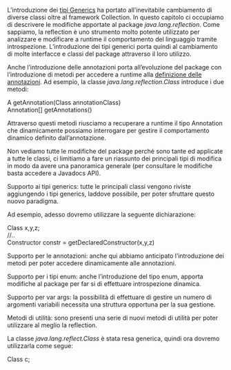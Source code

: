 L’introduzione dei [tipi Generics](http://java.html.it/guide/lezione/3972/java-generics/ "Articolo su Java Generics") ha portato all’inevitabile cambiamento di diverse classi oltre al framework Collection. In questo capitolo ci occupiamo di descrivere le modifiche apportate al package _java.lang.reflection_. Come sappiamo, la reflection è uno strumento molto potente utilizzato per analizzare e modificare a runtime il comportamento del linguaggio tramite introspezione. L’introduzione dei tipi generici porta quindi al cambiamento di molte interfacce e classi del package attraverso il loro utilizzo.

Anche l’introduzione delle annotazioni porta all’evoluzione del package con l’introduzione di metodi per accedere a runtime alla [definizione delle annotazioni](http://java.html.it/guide/lezione/3966/introduzione-a-java-annotations/). Ad esempio, la classe _java.lang.reflection.Class_ introduce i due metodi:

<A extends Annotation> A getAnnotation(Class<A> annotationClass)  
Annotation\[\] getAnnotations()

Attraverso questi metodi riusciamo a recuperare a runtime il tipo Annotation che dinamicamente possiamo interrogare per gestire il comportamento dinamico definito dall’annotazione.

Non vediamo tutte le modifiche del package perché sono tante ed applicate a tutte le classi, ci limitiamo a fare un riassunto dei principali tipi di modifica in modo da avere una panoramica generale (per consultare le modifiche basta accedere a Javadocs API).

Supporto ai tipi generics: tutte le principali classi vengono riviste aggiungendo i tipi generics, laddove possibile, per poter sfruttare questo nuovo paradigma.

Ad esempio, adesso dovremo utilizzare la seguente dichiarazione:

Class<UnaClasse> x,y,z;  
//..  
Constructor<MiaClasse> constr = getDeclaredConstructor(x,y,z)

Supporto per le annotazioni: anche qui abbiamo anticipato l’introduzione dei metodi per poter accedere dinamicamente alle annotazioni.

Supporto per i tipi enum: anche l’introduzione del tipo enum, apporta modifiche al package per far si di effettuare introspezione dinamica.

Supporto per var args: la possibilità di effettuare di gestire un numero di argomenti variabili necessita una struttura opportuna per la sua gestione.

Metodi di utilità: sono presenti una serie di nuovi metodi di utilità per poter utilizzare al meglio la reflection.

La classe _java.lang.reflect.Class_ è stata resa generica, quindi ora dovremo utilizzarla come segue:

Class<MiaClasse> c;